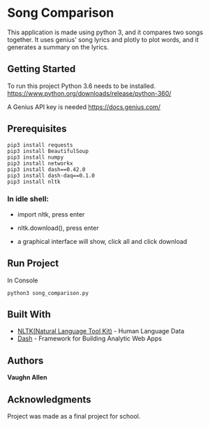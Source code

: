 # Song Comparison

This application is made using python 3, and it compares two songs together. It uses genius' song lyrics and plotly to plot words, and it generates a summary on the lyrics. 

## Getting Started
To run this project Python 3.6 needs to be installed. https://www.python.org/downloads/release/python-360/

A Genius API key is needed https://docs.genius.com/

## Prerequisites

```
pip3 install requests
pip3 install BeautifulSoup
pip3 install numpy
pip3 install networkx
pip3 install dash==0.42.0
pip3 install dash-daq==0.1.0
pip3 install nltk
```
### In idle shell:

* import nltk, press enter
    
* nltk.download(), press enter
    
* a graphical interface will show, click all and click download


##  Run Project

In Console
```
python3 song_comparison.py
```

##  Built With
* [NLTK(Natural Language Tool Kit)](https://www.nltk.org/) - Human Language Data
* [Dash](https://plot.ly/) - Framework for Building Analytic Web Apps


##  Authors

**Vaughn Allen**

## Acknowledgments

Project was made as a final project for school.
